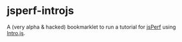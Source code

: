 jsperf-introjs
==============

A (very alpha &amp; hacked) bookmarklet to run a tutorial for [jsPerf](http://jsperf.com) using [Intro.js](http://usablica.github.io/intro.js/).
